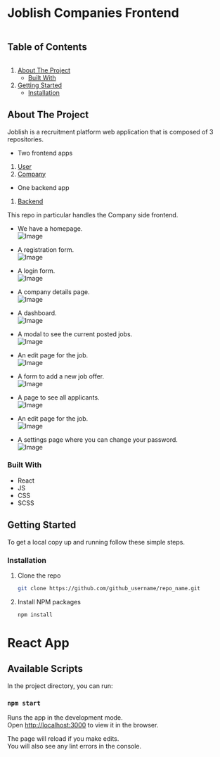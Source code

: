<!-- TABLE OF CONTENTS -->

# Joblish Companies Frontend

<summary><h2 style="display: inline-block">Table of Contents</h2></summary>
<ol>
<li>
    <a href="#about-the-project">About The Project</a>
    <ul>
    <li><a href="#built-with">Built With</a></li>
    </ul>
</li>
<li>
    <a href="#getting-started">Getting Started</a>
    <ul>
    <li><a href="#installation">Installation</a></li>
    </ul>
</li>

</ol>

<!-- ABOUT THE PROJECT -->

## About The Project

Joblish is a recruitment platform web application that is composed of 3 repositories.

- Two frontend apps
<ol>
    <li>
        <a href="https://github.com/SabrinaStaicu/joblish-frontend">User</a> 
    </li>
    <li>    
        <a href="https://github.com/SabrinaStaicu/joblish-companies-frontend">Company</a> 
    </li>
</ol>

- One backend app
<ol>
    <li>
        <a href="https://github.com/SabrinaStaicu/joblish-backend">Backend</a>
    </li>

</ol>

This repo in particular handles the Company side frontend.

- We have a homepage.<br/>
  ![Image](/image/path.png)<br/>

- A registration form.<br/>
  ![Image](/image/path.png)<br/>

- A login form.<br/>
  ![Image](/image/path.png)<br/>

- A company details page.<br/>
  ![Image](/image/path.png)<br/>

- A dashboard.<br/>
  ![Image](/image/path.png)<br/>

- A modal to see the current posted jobs.<br/>
  ![Image](/image/path.png)<br/>

- An edit page for the job.<br/>
  ![Image](/image/path.png)<br/>

- A form to add a new job offer.<br/>
  ![Image](/image/path.png)<br/>

- A page to see all applicants.<br/>
  ![Image](/image/path.png)<br/>

- An edit page for the job.<br/>
  ![Image](/image/path.png)<br/>

- A settings page where you can change your password.<br/>
  ![Image](/image/path.png)<br/>

### Built With

- React
- JS
- CSS
- SCSS

<!-- GETTING STARTED -->

## Getting Started

To get a local copy up and running follow these simple steps.

### Installation

1. Clone the repo
   ```sh
   git clone https://github.com/github_username/repo_name.git
   ```
2. Install NPM packages
   ```sh
   npm install
   ```

<!-- ACKNOWLEDGEMENTS -->

# React App

## Available Scripts

In the project directory, you can run:

### `npm start`

Runs the app in the development mode.\
Open [http://localhost:3000](http://localhost:3000) to view it in the browser.

The page will reload if you make edits.\
You will also see any lint errors in the console.
